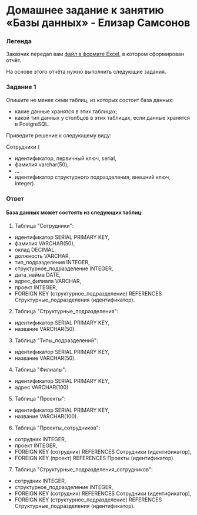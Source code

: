 # Домашнее задание к занятию «Базы данных» - Елизар Самсонов

### Легенда

Заказчик передал вам [файл в формате Excel](https://github.com/netology-code/sdb-homeworks/blob/main/resources/hw-12-1.xlsx), в котором сформирован отчёт. 

На основе этого отчёта нужно выполнить следующие задания.

### Задание 1

Опишите не менее семи таблиц, из которых состоит база данных:

- какие данные хранятся в этих таблицах;
- какой тип данных у столбцов в этих таблицах, если данные хранятся в PostgreSQL.

Приведите решение к следующему виду:

Сотрудники (

- идентификатор, первичный ключ, serial,
- фамилия varchar(50),
- ...
- идентификатор структурного подразделения, внешний ключ, integer).

### Ответ

#### База данных может состоять из следующих таблиц:

1. Таблица "Сотрудники":
- идентификатор SERIAL PRIMARY KEY,
- фамилия VARCHAR(50),
- оклад DECIMAL,
- должность VARCHAR,
- тип_подразделения INTEGER,
- структурное_подразделение INTEGER,
- дата_найма DATE,
- адрес_филиала VARCHAR,
- проект INTEGER,
- FOREIGN KEY (структурное_подразделение) REFERENCES Структурные_подразделения (идентификатор).

2. Таблица "Структурные_подразделения":
- идентификатор SERIAL PRIMARY KEY,
- название VARCHAR(50).

3. Таблица "Типы_подразделений":
- идентификатор SERIAL PRIMARY KEY,
- название VARCHAR(50).

4. Таблица "Филиалы":
- идентификатор SERIAL PRIMARY KEY,
- адрес VARCHAR(100).

5. Таблица "Проекты":
- идентификатор SERIAL PRIMARY KEY,
- название VARCHAR(100).

6. Таблица "Проекты_сотрудников":
- сотрудник INTEGER,
- проект INTEGER,
- FOREIGN KEY (сотрудник) REFERENCES Сотрудники (идентификатор),
- FOREIGN KEY (проект) REFERENCES Проекты (идентификатор).

7. Таблица "Структурные_подразделения_сотрудников":
- сотрудник INTEGER,
- структурное_подразделение INTEGER,
- FOREIGN KEY (сотрудник) REFERENCES Сотрудники (идентификатор),
- FOREIGN KEY (структурное_подразделение) REFERENCES Структурные_подразделения (идентификатор).
